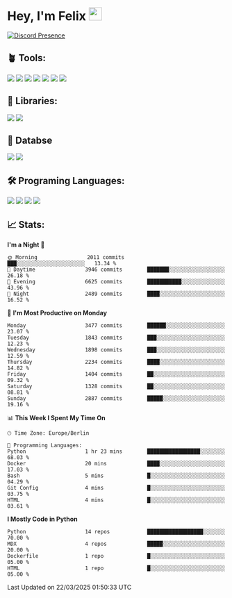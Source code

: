 # Hey, I'm Felix <img src="https://raw.githubusercontent.com/MartinHeinz/MartinHeinz/master/wave.gif" width="30px">

[![Discord Presence](https://lanyard.cnrad.dev/api/1078242409495932969?showDisplayName=true&theme=dark)](https://discord.com/users/1078242409495932969)

## 🪴 Tools:
[![](https://skillicons.dev/icons?i=discord)](https://discord.com/ "Discord")
[![](https://skillicons.dev/icons?i=bots)](https://discord.dev/ "Discord Bots")
[![](https://skillicons.dev/icons?i=pycharm)](https://jetbrains.com/pycharm/ "PyCharm")
[![](https://skillicons.dev/icons?i=webstorm)](https://jetbrains.com/webstorm/ "WebStorm")
[![](https://skillicons.dev/icons?i=vscode)](https://vscode.dev/ "VSC")
[![](https://skillicons.dev/icons?i=git)](https://git-scm.com/ "Git")
[![](https://skillicons.dev/icons?i=github)](https://github.com/ "GitHub")


## 🎉 Libraries:
[![](https://skillicons.dev/icons?i=fastapi)](https://fastapi.tiangolo.com/ "FastAPI")
[![](https://skillicons.dev/icons?i=flask)](https://flask.palletsprojects.com/en/3.0.x/ "Flask")

## 💾 Databse
[![](https://skillicons.dev/icons?i=sqlite)](https://sqlite.org/ "SQLite")
[![](https://skillicons.dev/icons?i=postgresql)](https://postgresql.org/ "PostgreSQL")


## 🛠️ Programing Languages:
[![](https://skillicons.dev/icons?i=py)](https://python.org/ "Python")
[![](https://skillicons.dev/icons?i=html)](https://de.wikipedia.org/wiki/Hypertext_Markup_Language "HTML")
[![](https://skillicons.dev/icons?i=js)](https://de.wikipedia.org/wiki/JavaScript "JavaScript")
[![](https://skillicons.dev/icons?i=css)](https://de.wikipedia.org/wiki/CSS "CSS")

## 📈 Stats:
<!--START_SECTION:waka-->
**I'm a Night 🦉** 

```text
🌞 Morning                2011 commits        ███░░░░░░░░░░░░░░░░░░░░░░   13.34 % 
🌆 Daytime                3946 commits        ███████░░░░░░░░░░░░░░░░░░   26.18 % 
🌃 Evening                6625 commits        ███████████░░░░░░░░░░░░░░   43.96 % 
🌙 Night                  2489 commits        ████░░░░░░░░░░░░░░░░░░░░░   16.52 % 
```
📅 **I'm Most Productive on Monday** 

```text
Monday                   3477 commits        ██████░░░░░░░░░░░░░░░░░░░   23.07 % 
Tuesday                  1843 commits        ███░░░░░░░░░░░░░░░░░░░░░░   12.23 % 
Wednesday                1898 commits        ███░░░░░░░░░░░░░░░░░░░░░░   12.59 % 
Thursday                 2234 commits        ████░░░░░░░░░░░░░░░░░░░░░   14.82 % 
Friday                   1404 commits        ██░░░░░░░░░░░░░░░░░░░░░░░   09.32 % 
Saturday                 1328 commits        ██░░░░░░░░░░░░░░░░░░░░░░░   08.81 % 
Sunday                   2887 commits        █████░░░░░░░░░░░░░░░░░░░░   19.16 % 
```


📊 **This Week I Spent My Time On** 

```text
🕑︎ Time Zone: Europe/Berlin

💬 Programming Languages: 
Python                   1 hr 23 mins        █████████████████░░░░░░░░   68.03 % 
Docker                   20 mins             ████░░░░░░░░░░░░░░░░░░░░░   17.03 % 
Bash                     5 mins              █░░░░░░░░░░░░░░░░░░░░░░░░   04.29 % 
Git Config               4 mins              █░░░░░░░░░░░░░░░░░░░░░░░░   03.75 % 
HTML                     4 mins              █░░░░░░░░░░░░░░░░░░░░░░░░   03.61 % 
```

**I Mostly Code in Python** 

```text
Python                   14 repos            ██████████████████░░░░░░░   70.00 % 
MDX                      4 repos             █████░░░░░░░░░░░░░░░░░░░░   20.00 % 
Dockerfile               1 repo              █░░░░░░░░░░░░░░░░░░░░░░░░   05.00 % 
HTML                     1 repo              █░░░░░░░░░░░░░░░░░░░░░░░░   05.00 % 
```




 Last Updated on 22/03/2025 01:50:33 UTC
<!--END_SECTION:waka-->
